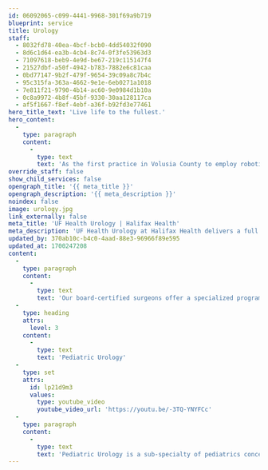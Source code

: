 ```yaml
---
id: 06092065-c099-4441-9968-301f69a9b719
blueprint: service
title: Urology
staff:
  - 8032fd78-40ea-4bcf-bcb0-4dd54032f090
  - 8d6c1d64-ea3b-4cb4-8c74-0f3fe53963d3
  - 71097618-beb9-4e9d-be67-219c115147f4
  - 21527dbf-a50f-4942-b783-7882e6c81caa
  - 0bd77147-9b2f-479f-9654-39c09a8c7b4c
  - 95c315fa-363a-4662-9e1e-6eb0271a1018
  - 7e811f21-9790-4b14-ac60-9e0984d1b10a
  - 0c8a9972-4b8f-45bf-9330-30aa128117ca
  - af5f1667-f8ef-4ebf-a36f-b92fd3e77461
hero_title_text: 'Live life to the fullest.'
hero_content:
  -
    type: paragraph
    content:
      -
        type: text
        text: 'As the first practice in Volusia County to employ robotic surgery-trained and certified urologists, we can offer you a full range of urological surgeries, including minimally invasive procedures and state-of-the-art technologies like the da Vinci xi Surgical System.'
override_staff: false
show_child_services: false
opengraph_title: '{{ meta_title }}'
opengraph_description: '{{ meta_description }}'
noindex: false
image: urology.jpg
link_externally: false
meta_title: 'UF Health Urology | Halifax Health'
meta_description: 'UF Health Urology at Halifax Health delivers a full range of urological surgeries including minimally invasive procedures and state-of-the-art technologies.'
updated_by: 370ab10c-b4c0-4aad-88e3-96966f89e595
updated_at: 1700247208
content:
  -
    type: paragraph
    content:
      -
        type: text
        text: 'Our board-certified surgeons offer a specialized program for kidney stones and a seamless integration with our medical and radiation oncology staff for urological and prostate cancer. No matter why you’ve come to us, you can expect the finest care from a staff of dedicated experts.'
  -
    type: heading
    attrs:
      level: 3
    content:
      -
        type: text
        text: 'Pediatric Urology'
  -
    type: set
    attrs:
      id: lp21d9m3
      values:
        type: youtube_video
        youtube_video_url: 'https://youtu.be/-3TQ-YNYFCc'
  -
    type: paragraph
    content:
      -
        type: text
        text: 'Pediatric Urology is a sub-specialty of pediatrics concerned with disorders that impair function of the urinary system. Our team is focused on bringing the latest research and most innovative treatments to patients.'
---
```

